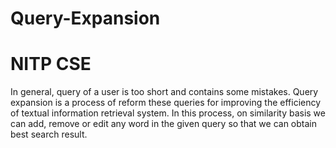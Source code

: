 # Query-Expansion
# NITP CSE

In general, query of a user is too short and contains some mistakes. Query expansion is a process of reform these queries for improving the efficiency of textual information retrieval system. In this process, on similarity basis we can add, remove or edit any word in the given query so that we can obtain best search result.

